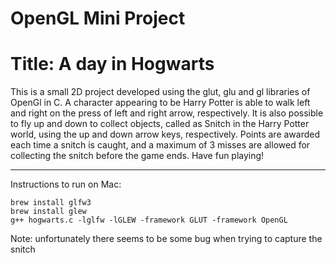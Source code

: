 # OpenGL Mini Project
# Title: A day in Hogwarts

This is a small 2D project developed using the glut, glu and gl libraries of OpenGl in C. 
A character appearing to be Harry Potter is able to walk left and right on the press of left and right arrow, respectively.
It is also possible to fly up and down to collect objects, called as Snitch in the Harry Potter world, using the up and down arrow keys, respectively.
Points are awarded each time a snitch is caught, and a maximum of 3 misses are allowed for collecting the snitch before the game ends.
Have fun playing!

----

Instructions to run on Mac: 

```
brew install glfw3
brew install glew
g++ hogwarts.c -lglfw -lGLEW -framework GLUT -framework OpenGL
```

Note: unfortunately there seems to be some bug when trying to capture the snitch
